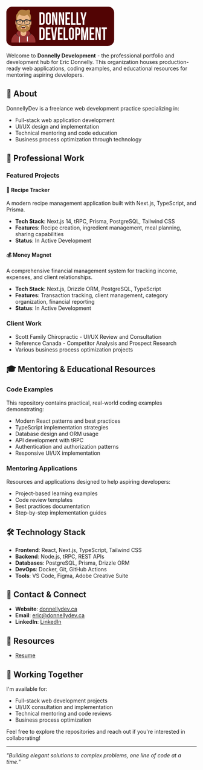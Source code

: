 
![Eric Donnelly - FullStack Developer | Technical Mentor | Tech Dad](./assets/DonnellyDev_logo.png)

Welcome to **Donnelly Development** - the professional portfolio and development hub for Eric Donnelly. This organization houses production-ready web applications, coding examples, and educational resources for mentoring aspiring developers.

## 🚀 About

DonnellyDev is a freelance web development practice specializing in:
- Full-stack web application development
- UI/UX design and implementation
- Technical mentoring and code education
- Business process optimization through technology

## 💼 Professional Work

### Featured Projects

#### 🍳 Recipe Tracker
A modern recipe management application built with Next.js, TypeScript, and Prisma.
- **Tech Stack**: Next.js 14, tRPC, Prisma, PostgreSQL, Tailwind CSS
- **Features**: Recipe creation, ingredient management, meal planning, sharing capabilities
- **Status**: In Active Development

#### 💰 Money Magnet
A comprehensive financial management system for tracking income, expenses, and client relationships.
- **Tech Stack**: Next.js, Drizzle ORM, PostgreSQL, TypeScript
- **Features**: Transaction tracking, client management, category organization, financial reporting
- **Status**: In Active Development

### Client Work
- Scott Family Chiropractic - UI/UX Review and Consultation
- Reference Canada - Competitor Analysis and Prospect Research
- Various business process optimization projects

## 🎓 Mentoring & Educational Resources

### Code Examples
This repository contains practical, real-world coding examples demonstrating:
- Modern React patterns and best practices
- TypeScript implementation strategies
- Database design and ORM usage
- API development with tRPC
- Authentication and authorization patterns
- Responsive UI/UX implementation

### Mentoring Applications
Resources and applications designed to help aspiring developers:
- Project-based learning examples
- Code review templates
- Best practices documentation
- Step-by-step implementation guides

## 🛠️ Technology Stack

- **Frontend**: React, Next.js, TypeScript, Tailwind CSS
- **Backend**: Node.js, tRPC, REST APIs
- **Databases**: PostgreSQL, Prisma, Drizzle ORM
- **DevOps**: Docker, Git, GitHub Actions
- **Tools**: VS Code, Figma, Adobe Creative Suite

## 📱 Contact & Connect

- **Website**: [donnellydev.ca](https://donnellydev.ca)
- **Email**: [eric@donnellydev.ca](mailto:eric@donnellydev.ca)
- **LinkedIn**: [LinkedIn](https://www.linkedin.com/company/donnelly-dev/)

## 📄 Resources

- [Resume](https://www.donnellydev.ca/resume)

## 🤝 Working Together

I'm available for:
- Full-stack web development projects
- UI/UX consultation and implementation
- Technical mentoring and code reviews
- Business process optimization

Feel free to explore the repositories and reach out if you're interested in collaborating!

---

*"Building elegant solutions to complex problems, one line of code at a time."*